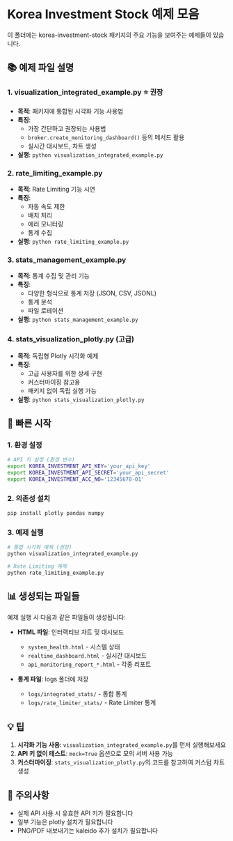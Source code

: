 # Korea Investment Stock 예제 모음

이 폴더에는 korea-investment-stock 패키지의 주요 기능을 보여주는 예제들이 있습니다.

## 📚 예제 파일 설명

### 1. **visualization_integrated_example.py** ⭐ 권장
- **목적**: 패키지에 통합된 시각화 기능 사용법
- **특징**: 
  - 가장 간단하고 권장되는 사용법
  - `broker.create_monitoring_dashboard()` 등의 메서드 활용
  - 실시간 대시보드, 차트 생성
- **실행**: `python visualization_integrated_example.py`

### 2. **rate_limiting_example.py**
- **목적**: Rate Limiting 기능 시연
- **특징**:
  - 자동 속도 제한
  - 배치 처리
  - 에러 모니터링
  - 통계 수집
- **실행**: `python rate_limiting_example.py`

### 3. **stats_management_example.py**
- **목적**: 통계 수집 및 관리 기능
- **특징**:
  - 다양한 형식으로 통계 저장 (JSON, CSV, JSONL)
  - 통계 분석
  - 파일 로테이션
- **실행**: `python stats_management_example.py`

### 4. **stats_visualization_plotly.py** (고급)
- **목적**: 독립형 Plotly 시각화 예제
- **특징**:
  - 고급 사용자를 위한 상세 구현
  - 커스터마이징 참고용
  - 패키지 없이 독립 실행 가능
- **실행**: `python stats_visualization_plotly.py`

## 🚀 빠른 시작

### 1. 환경 설정
```bash
# API 키 설정 (환경 변수)
export KOREA_INVESTMENT_API_KEY='your_api_key'
export KOREA_INVESTMENT_API_SECRET='your_api_secret'
export KOREA_INVESTMENT_ACC_NO='12345678-01'
```

### 2. 의존성 설치
```bash
pip install plotly pandas numpy
```

### 3. 예제 실행
```bash
# 통합 시각화 예제 (권장)
python visualization_integrated_example.py

# Rate Limiting 예제
python rate_limiting_example.py
```

## 📊 생성되는 파일들

예제 실행 시 다음과 같은 파일들이 생성됩니다:

- **HTML 파일**: 인터랙티브 차트 및 대시보드
  - `system_health.html` - 시스템 상태
  - `realtime_dashboard.html` - 실시간 대시보드
  - `api_monitoring_report_*.html` - 각종 리포트

- **통계 파일**: logs 폴더에 저장
  - `logs/integrated_stats/` - 통합 통계
  - `logs/rate_limiter_stats/` - Rate Limiter 통계

## 💡 팁

1. **시각화 기능 사용**: `visualization_integrated_example.py`를 먼저 실행해보세요
2. **API 키 없이 테스트**: `mock=True` 옵션으로 모의 서버 사용 가능
3. **커스터마이징**: `stats_visualization_plotly.py`의 코드를 참고하여 커스텀 차트 생성

## 📌 주의사항

- 실제 API 사용 시 유효한 API 키가 필요합니다
- 일부 기능은 plotly 설치가 필요합니다
- PNG/PDF 내보내기는 kaleido 추가 설치가 필요합니다 